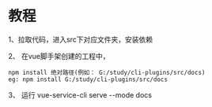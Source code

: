 # 教程
1、拉取代码，进入src下对应文件夹，安装依赖

2、 在vue脚手架创建的工程中，
```shell
npm install 绝对路径(例如： G:/study/cli-plugins/src/docs)
eg: npm install G:/study/cli-plugins/src/docs
```

3、 运行 vue-service-cli serve --mode docs